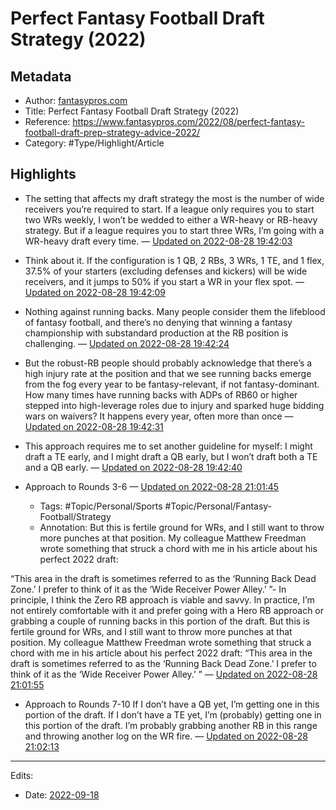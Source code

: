 # Perfect Fantasy Football Draft Strategy (2022)

## Metadata

* Author: [fantasypros.com]()
* Title: Perfect Fantasy Football Draft Strategy (2022)
* Reference: https://www.fantasypros.com/2022/08/perfect-fantasy-football-draft-prep-strategy-advice-2022/
* Category: #Type/Highlight/Article

## Highlights

* The setting that affects my draft strategy the most is the number of wide receivers you’re required to start. If a league only requires you to start two WRs weekly, I won’t be wedded to either a WR-heavy or RB-heavy strategy. But if a league requires you to start three WRs, I’m going with a WR-heavy draft every time. — [Updated on 2022-08-28 19:42:03](https://hyp.is/BJYPYCcrEe2Z-v-vT8GcOA/www.fantasypros.com/2022/08/perfect-fantasy-football-draft-prep-strategy-advice-2022/) 

* Think about it. If the configuration is 1 QB, 2 RBs, 3 WRs, 1 TE, and 1 flex, 37.5% of your starters (excluding defenses and kickers) will be wide receivers, and it jumps to 50% if you start a WR in your flex spot. — [Updated on 2022-08-28 19:42:09](https://hyp.is/CJ6UkicrEe2t3J_krxXdTQ/www.fantasypros.com/2022/08/perfect-fantasy-football-draft-prep-strategy-advice-2022/) 

* Nothing against running backs. Many people consider them the lifeblood of fantasy football, and there’s no denying that winning a fantasy championship with substandard production at the RB position is challenging. — [Updated on 2022-08-28 19:42:24](https://hyp.is/EVh6MCcrEe2icwsFkWIbKg/www.fantasypros.com/2022/08/perfect-fantasy-football-draft-prep-strategy-advice-2022/) 

* But the robust-RB people should probably acknowledge that there’s a high injury rate at the position and that we see running backs emerge from the fog every year to be fantasy-relevant, if not fantasy-dominant. How many times have running backs with ADPs of RB60 or higher stepped into high-leverage roles due to injury and sparked huge bidding wars on waivers? It happens every year, often more than once — [Updated on 2022-08-28 19:42:31](https://hyp.is/FUrFEicrEe2psNNczBIgVQ/www.fantasypros.com/2022/08/perfect-fantasy-football-draft-prep-strategy-advice-2022/)

* This approach requires me to set another guideline for myself: I might draft a TE early, and I might draft a QB early, but I won’t draft both a TE and a QB early. — [Updated on 2022-08-28 19:42:40](https://hyp.is/GuXQNCcrEe2idKNm-Tpz8w/www.fantasypros.com/2022/08/perfect-fantasy-football-draft-prep-strategy-advice-2022/) 

* Approach to Rounds 3-6 — [Updated on 2022-08-28 21:01:45](https://hyp.is/JyglqCc2Ee2Nc9PSdVdx7Q/www.fantasypros.com/2022/08/perfect-fantasy-football-draft-prep-strategy-advice-2022/)
  
  * Tags: #Topic/Personal/Sports #Topic/Personal/Fantasy-Football/Strategy
  * Annotation: But this is fertile ground for WRs, and I still want to throw more punches at that position. My colleague Matthew Freedman wrote something that struck a chord with me in his article about his perfect 2022 draft:

“This area in the draft is sometimes referred to as the ‘Running Back Dead Zone.’ I prefer to think of it as the ‘Wide Receiver Power Alley.’ ”- In principle, I think the Zero RB approach is viable and savvy. In practice, I’m not entirely comfortable with it and prefer going with a Hero RB approach or grabbing a couple of running backs in this portion of the draft. But this is fertile ground for WRs, and I still want to throw more punches at that position. My colleague Matthew Freedman wrote something that struck a chord with me in his article about his perfect 2022 draft: “This area in the draft is sometimes referred to as the ‘Running Back Dead Zone.’ I prefer to think of it as the ‘Wide Receiver Power Alley.’ ” — [Updated on 2022-08-28 21:01:55](https://hyp.is/LOGnRCc2Ee2NdLNwAZQ1Og/www.fantasypros.com/2022/08/perfect-fantasy-football-draft-prep-strategy-advice-2022/)

* Approach to Rounds 7-10 If I don’t have a QB yet, I’m getting one in this portion of the draft. If I don’t have a TE yet, I’m (probably) getting one in this portion of the draft. I’m probably grabbing another RB in this range and throwing another log on the WR fire. — [Updated on 2022-08-28 21:02:13](https://hyp.is/N7ZkwCc2Ee2xRQONymfQ8g/www.fantasypros.com/2022/08/perfect-fantasy-football-draft-prep-strategy-advice-2022/)

---

Edits:

* Date: [2022-09-18](../../../2-Areas/Daily-Notes/2022-09-18.md)
